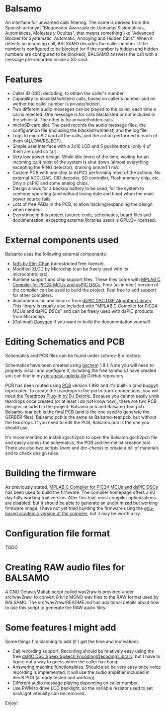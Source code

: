 Balsamo
=======

An interface for unwanted calls filtering. The name is derived from the Spanish acronym "Bloqueador Avanzado de Llamadas Sistemáticas, Automáticas, Molestas y Ocultas", that means something like "Advanced Blocker for Systematic, Automatic, Annoying and Hidden Calls". When it detects an incoming call, BALSAMO decodes the caller number. If the number is configured to be blocked (or if the number is hidden and hidden numbers are configured to be blocked), BALSAMO answers the call with a message pre-recorded inside a SD card.

Features
========
- Caller ID (CID) decoding, to obtain the caller's number.
- Capability to blacklist/whitelist calls, based on caller's number and on wether the caller number is private/hidden.
- Two different audio messages can be played to the caller, each time a call is rejected. One message is for calls blacklisted or not included in the whitelist. The other is for private/hidden calls.
- microSD card slot. The card records the audio message files, the configuration file (including the blacklist/whitelist) and the log file.
- Logs to microSD card all the calls, and the action performed in each of them (ALLOW/REJECT).
- Simple user interface with a 2x16 LCD and 5 pushbuttons (only 4 of them are used so far).
- Very low power design. While idle (most of the time, waiting for an incoming call) most of the system is shut down (almost everything excepting the RING detector), draining around 1 mA.
- Custom PCB with one chip (a dsPIC) performing most of the actions. No external ADC, DAC, CID decoder, SD controller, Flash memory chip, etc. Only a dsPIC and some analog chips.
- Design allows for a backup battery to be used, for the system to continue operating (and without losing date and time) when the main power source fails.
- Lots of free PADs in the PCB, to allow hacking/expanding the design when needed.
- Everything in this project (source code, schematics, board files and documentation, excepting external libraries used) is GPLv3+ licensed.

External components used
========================

Balsamo uses the following external components:
- [fatfs by Elm-Chan](http://elm-chan.org/fsw/ff/00index_e.html) (unrestricted free license).
- Modified XLCD by Microchip (can be freely used with its microcontrollers).
- Runtime support and chip support files. These files come with [MPLAB C Compiler for PIC24 MCUs and dsPIC DSCs](http://www.microchip.com/stellent/idcplg?IdcService=SS_GET_PAGE&nodeId=1406&dDocName=en010065). Free (as in beer) version of the compiler can be used to build the project. Feel free to add support for other compilers.
- dspcommon.inc and iircan.s from [dsPIC DSC DSP Algorithm Library](http://www.microchip.com/stellent/idcplg?IdcService=SS_GET_PAGE&nodeId=1406&dDocName=en023598). This library is usually also included with "MPLAB C Compiler for PIC24 MCUs and dsPIC DSCs" and can be freely used with dsPIC products from Microchip.
- (Optional) [Doxygen](http://www.stack.nl/~dimitri/doxygen/) if you want to build the documentation yourself.

Editing Schematics and PCB
==========================

Schematics and PCB files can be found under sch/rev-B directory.

Schematics have been created using [gschem](http://www.gpleda.org/) 1.8.1. Note you will need to properly install and configure it, including the free symbols I have created you can find in my [doragasu-gpleda-lib](https://github.com/doragasu/doragasu-gpleda-lib) GitHub repository.

PCB has been routed using [PCB](http://pcb.geda-project.org) version 1.99z and it's built-in (and buggy!) toporouter. To create the teardrops in the pin to track connections, you will need the [Teardrops Plug-in by DJ Delorie](http://www.delorie.com/pcb/teardrops/). Because you cannot easily undo teardrops once created (or at least I do not know how), there are two PCB designs included in the project: Balsamo.pcb and Balsamo-tear.pcb. Balsamo-tear.pcb is the final PCB (and is the one used to generate the GERBER files). Balsamo.pcb is the same as Balsamo-tear.pcb, but without the teardrops. If you need to edit the PCB, Balsamo.pcb is the one you should use.

It's recommended to install xgsch2pcb to open the Balsamo.gsch2pcb file and easily access the schematics, the PCB and the netlist creation tool. There are also two scripts (*bom* and *drc-check*) to create a bill of materials and to check design rules.

Building the firmware
=====================

As previously stated, [MPLAB C Compiler for PIC24 MCUs and dsPIC DSCs](http://www.microchip.com/stellent/idcplg?IdcService=SS_GET_PAGE&nodeId=1406&dDocName=en010065) has been used to build the firmware. The compiler homepage offers a 60 day fully working trial version. After this trial, most compiler optimizations are disabled, but it should be able to generate an unoptimized but working firmware image. I have not yet tried building the firmware using the [gnu-based academic version of the compiler](http://www.microchip.com/stellent/idcplg?IdcService=SS_GET_PAGE&nodeId=1406&dDocName=en536656), but it may be worth a try.

Configuration file format
=========================

*TODO*

Creating RAW audio files for BALSAMO
====================================

A GNU Octave/Matlab script called wav2raw is provided under src/wav2raw, to convert 8 kHz MONO wav files to the RAW format used by BALSAMO. The src/wav2raw/README.md has additional details about how to use this script to generate the RAW audio files.

Some features I might add
============================================================

Some things I'm planning to add (if I get the time and motivation):

- Call recording support. Recording should be relatively easy using the free [dsPIC DSC Speex Speech Encoding/Decoding Library](http://www.microchip.com/stellent/idcplg?IdcService=SS_GET_PAGE&nodeId=1406&dDocName=en023610), but I have to figure out a way to guess when the caller has hung.
- Answering machine functionalities. Should also be very easy once voice recording is implemented. It will use the audio amplifier included in Rev.B PCB (already tested and working).
- Different audio message playing depending on caller number.
- Use PWM to drive LCD backlight, so the variable resistor used to set backlight intensity can be removed.

Enjoy!
